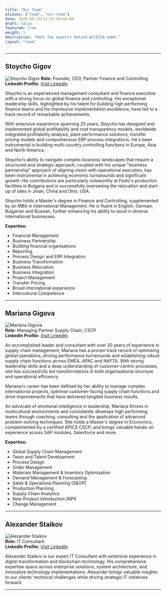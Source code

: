 ```yaml
---
title: "Our Team"
aliases: ["team", "our-team"]
date: 2024-04-23T12:33:45+10:00
draft: false
featured: true
weight: 1
description: "Meet the experts behind ACCESSA GmbH."
layout: "team"
---
```

***

## Stoycho Gigov
![Stoycho Gigov](/img/stgigov.jpg)
**Role:** Founder, CEO, Partner Finance and Controlling  
**LinkedIn Profile:** [Visit LinkedIn](https://www.linkedin.com/in/stoycho-gigov-2a0a1610/)

Stoycho is an experienced management consultant and finance executive with a strong focus on global finance and controlling. His exceptional leadership skills, highlighted by his talent for building high performing finance teams and his impressive implementation excellence, have led to a track record of remarkable achievements.

With extensive experience spanning 25 years, Stoycho has designed and implemented global profitability and cost transparency models, worldwide integrated profitability analysis, plant performance solutions, transfer pricing models and comprehensive ERP process integrations. He's been instrumental in building multi-country controlling functions in Europe, Asia and North America.

Stoycho's ability to navigate complex business landscapes that require a structured and strategic approach, coupled with his unique "business partnership" approach of aligning vision with operational execution, has been instrumental in achieving economic turnarounds and significant growth. His contributions are particularly noteworthy at Festo's production facilities in Bulgaria and in successfully overseeing the relocation and start-up of sites in Jinan, China and Ohio, USA.

Stoycho holds a Master's degree in Finance and Controlling, supplemented by an MBA in International Management. He is fluent in English, German, Bulgarian and Russian, further enhancing his ability to excel in diverse international businesses.

**Expertise:**
- Financial Management
- Business Partnership
- Building financial organisations
- Reporting
- Process Design and ERP Integration
- Business Transformation
- Business Relocation
- Business Integration
- Project Management
- Transfer Pricing
- Broad international experience
- Intercultural Competence

---

## Mariana Gigova
![Mariana Gigova](/img/mgigova.jpg)  
**Role:** Managing Partner Supply Chain, CSCP  
**LinkedIn Profile:** [Visit LinkedIn](https://www.linkedin.com/in/mariana-gigova-32196364/)

An accomplished leader and consultant with over 20 years of experience in supply chain management, Mariana has a proven track record of optimising global operations, driving performance turnarounds and establishing robust supply chain functions across EMEA, APAC and NAFTA. With strong leadership skills and a deep understanding of customer-centric processes, she has successfully led transformations in both organisational structure and operational efficiency.

Mariana's career has been defined by her ability to manage complex international projects, optimise customer-facing supply chain functions and drive improvements that have delivered tangible business results.

An advocate of emotional intelligence in leadership, Mariana thrives in multicultural environments and consistently develops high performing teams through coaching, consulting and the application of advanced problem-solving techniques.
She holds a Master's degree in Economics, complemented by a certified APICS CSCP, and brings valuable hands-on experience across SAP modules, Salesforce and more.

**Expertise:**
- Global Supply Chain Management
- Team and Talent Development
- Process Design
- Order Management
- Materials Management & Inventory Optimisation
- Demand Management & Forecasting
- Sales & Operations Planning (S&OP)
- Production Planning
- Supply Chain Analytics
- New Product Introduction (NPI)
- Change Management

---

## Alexander Staikov
![Alexander Staikov](/img/as.jpg)  
**Role:** IT Consultant  
**LinkedIn Profile:** [Visit LinkedIn](https://www.linkedin.com/in/alxstai)

Alexander Staikov is our expert IT Consultant with extensive experience in digital transformation and blockchain technology. His comprehensive expertise spans across enterprise solutions, system architecture, and innovative technology implementations. Alexander brings valuable insights to our clients' technical challenges while driving strategic IT initiatives forward.

---
